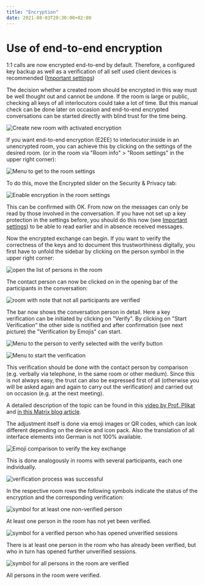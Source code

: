 ```yaml
---
title: "Encryption"
date: 2021-08-03T20:30:00+02:00
---
```


# Use of end-to-end encryption

1:1 calls are now encrypted end-to-end by default. Therefore, a configured key backup as well as a verification of all self used client devices is recommended ([Important settings](/settings/))

The decision whether a created room should be encrypted in this way must be well thought out and cannot be undone. If the room is large or public, checking all keys of all interlocutors could take a lot of time. But this manual check can be done later on occasion and end-to-end encrypted conversations can be started directly with blind trust for the time being.

![Create new room with activated encryption](images/01_Create-Room-wE2E_en.png)

If you want end-to-end encryption (E2EE) to interlocutor:inside in an unencrypted room, you can achieve this by clicking on the settings of the desired room. (or in the room via "Room info" > "Room settings" in the upper right corner):

![Menu to get to the room settings](images/02_Roomsettings_en.png)

To do this, move the Encrypted slider on the Security & Privacy tab:

![Enable encryption in the room settings](images/03_Roome2e_en.png)

This can be confirmed with OK. From now on the messages can only be read by those involved in the conversation. If you have not set up a key protection in the settings before, you should do this now (see [Important settings](/settings/)) to be able to read earlier and in absence received messages.

Now the encrypted exchange can begin. If you want to verify the correctness of the keys and to document this trustworthiness digitally, you first have to unfold the sidebar by clicking on the person symbol in the upper right corner:

![open the list of persons in the room](images/04_RoomPeople_en.png)

The contact person can now be clicked on in the opening bar of the participants in the conversation:

![room with note that not all participants are verified](images/05_People-Unverified_en.png)

The bar now shows the conversation person in detail. Here a key verification can be initiated by clicking on "Verify". By clicking on "Start Verification" the other side is notified and after confirmation (see next picture) the "Verification by Emojis" can start.

![Menu to the person to verify selected with the verify button](images/06_E2EE_Verify_en.png)

![Menu to start the verification](images/07_E2EE_Accept_en.png)

This verification should be done with the contact person by comparison (e.g. verbally via telephone, in the same room or other medium). Since this is not always easy, the trust can also be expressed first of all (otherwise you will be asked again and again to carry out the verification) and carried out on occasion (e.g. at the next meeting).

A detailed description of the topic can be found in this [video by Prof. Plikat](https://invidious.ggc-project.de/VOxfa6dqXSk) and [in this Matrix blog article](https://blog.riot.im/e2e-encryption-by-default-cross-signing-is-here).

The adjustment itself is done via emoji images or QR codes, which can look different depending on the device and icon pack. Also the translation of all interface elements into German is not 100% available.

![Emoji comparison to verify the key exchange](images/16_E2EE.png)

This is done analogously in rooms with several participants, each one individually. 

![verification process was successful](images/08_Verified_en.png)

In the respective room rows the following symbols indicate the status of the encryption and the corresponding verification:

![symbol for at least one non-verified person](images/gray.png)

At least one person in the room has not yet been verified.

![symbol for a verified person who has opened unverified sessions](images/unverified.png)

There is at least one person in the room who has already been verified, but who in turn has opened further unverified sessions. 

![symbol for all persons in the room are verified](images/green.png)

All persons in the room were verified.
